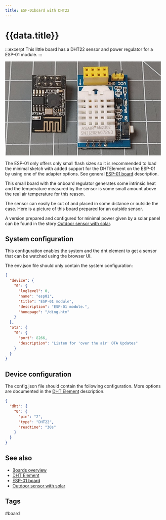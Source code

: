 ```yaml
---
title: ESP-01board with DHT22
---
```


# {{data.title}}

:::excerpt
This little board has a DHT22 sensor and power regulator for a ESP-01 module.
:::


![ESP-01 base board with DHT22](/boards/esp01-dht.jpg)

The ESP-01 only offers only small flash sizes so it is recommended to load the minimal sketch with added support for the DHTElement on the ESP-01 by using one of the adapter options.
See general [ESP-01 board](/boards/esp01.md) description.

This small board with the onboard regulator generates some intrinsic heat
and the temperature measured by the sensor is some small amount above the real air temperature for this reason.

The sensor can easily be cut of and placed in some distance or outside the case. Here is a picture of this board prepared for an outside sensor.

A version prepared and configured for minimal power given by a solar panel can be found in the story [Outdoor sensor with solar](/stories/story-outdoorsensorsolar.md).


## System configuration

This configuration enables the system and the dht element to get a sensor that can be watched using the browser UI.

The env.json file should only contain the system configuration:

```json
{
  "device": {
    "0": {
      "loglevel": 0,
      "name": "esp01",
      "title": "ESP-01 module",
      "description": "ESP-01 module.",
      "homepage": "/ding.htm"
    }
  },
  "ota": {
    "0": {
      "port": 8266,
      "description": "Listen for 'over the air' OTA Updates"
    }
  }
}
```


## Device configuration

The config.json file should contain the following configuration. More options are documented in the [DHT Element](/elements/dht.md) description.

```json
{
  "dht": {
    "0": {
      "pin": "2",
      "type": "DHT22",
      "readtime": "30s"
    }
  }
}
```

## See also

* [Boards overview](/boards.md)
* [DHT Element](/elements/dht.md)
* [ESP-01 board](/boards/esp01.md)
* [Outdoor sensor with solar](/stories/story-outdoorsensorsolar.md)


## Tags

#board